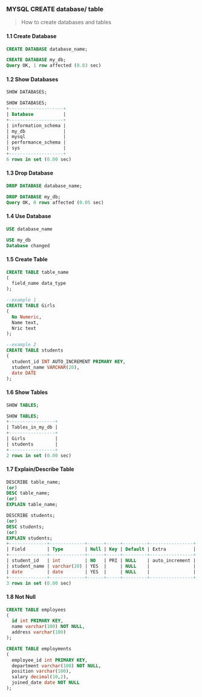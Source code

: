 ### MYSQL CREATE database/ table
> How to create databases and tables
#### **1.1 Create Database**
```sql
CREATE DATABASE database_name;
```
```sql
CREATE DATABASE my_db;
Query OK, 1 row affected (0.03 sec)
```

#### **1.2 Show Databases**
```sql
SHOW DATABASES;
```
```sql
SHOW DATABASES;
+--------------------+
| Database           |
+--------------------+
| information_schema |
| my_db              |
| mysql              |
| performance_schema |
| sys                |
+--------------------+
6 rows in set (0.00 sec)
```

#### **1.3 Drop Database**
```sql
DROP DATABASE database_name;
```
```sql
DROP DATABASE my_db;
Query OK, 0 rows affected (0.05 sec)
```

#### **1.4 Use Database**
```sql
USE database_name
```
```sql
USE my_db
Database changed
```

#### **1.5 Create Table**
```sql
CREATE TABLE table_name
(
  field_name data_type
);
```
```sql
--example 1 
CREATE TABLE Girls
(
  No Numeric, 
  Name text, 
  Nric text
);

--example 2
CREATE TABLE students
(
  student_id INT AUTO_INCREMENT PRIMARY KEY,
  student_name VARCHAR(20),
  date DATE
);
```
#### **1.6 Show Tables**
```sql
SHOW TABLES;
```
```sql
SHOW TABLES;
+-----------------+
| Tables_in_my_db |
+-----------------+
| Girls           |
| students        |
+-----------------+
2 rows in set (0.00 sec)
```

#### **1.7 Explain/Describe Table**
```sql
DESCRIBE table_name;
(or)
DESC table_name;
(or)
EXPLAIN table_name;
```
```sql
DESCRIBE students;
(or)
DESC students;
(or)
EXPLAIN students;
+--------------+-------------+------+-----+---------+----------------+
| Field        | Type        | Null | Key | Default | Extra          |
+--------------+-------------+------+-----+---------+----------------+
| student_id   | int         | NO   | PRI | NULL    | auto_increment |
| student_name | varchar(20) | YES  |     | NULL    |                |
| date         | date        | YES  |     | NULL    |                |
+--------------+-------------+------+-----+---------+----------------+
3 rows in set (0.00 sec)
```

#### **1.8 Not Null**
```sql
CREATE TABLE employees
(
  id int PRIMARY KEY, 
  name varchar(100) NOT NULL, 
  address varchar(100)
);

CREATE TABLE employments
(
  employee_id int PRIMARY KEY, 
  department varchar(100) NOT NULL, 
  position varchar(100), 
  salary decimal(10,2), 
  joined_date date NOT NULL
);  
```


